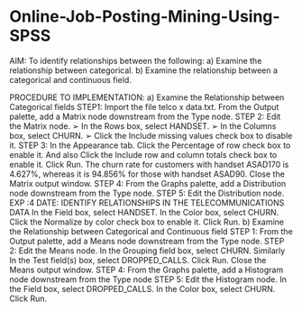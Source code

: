 # Online-Job-Posting-Mining-Using-SPSS

AIM:
To identify relationships between the following:
a)
Examine the relationship between categorical.
b)
Examine the relationship between a categorical and continuous field.

PROCEDURE TO IMPLEMENTATION:
a)
Examine the Relationship between Categorical fields
STEP1: Import the file telco x data.txt. From the Output palette, add a Matrix node downstream from the Type node.
STEP 2: Edit the Matrix node.
➢
In the Rows box, select HANDSET.
➢
In the Columns box, select CHURN.
➢
Click the Include missing values check box to disable it.
STEP 3: In the Appearance tab. Click the Percentage of row check box to enable it. And also Click the Include row and column totals check box to enable it. Click Run.
The churn rate for customers with handset ASAD170 is 4.627%, whereas it is 94.856% for those with handset ASAD90.
Close the Matrix output window.
STEP 4: From the Graphs palette, add a Distribution node downstream from the Type node.
STEP 5: Edit the Distribution node.
EXP :4
DATE:
IDENTIFY RELATIONSHIPS IN THE
TELECOMMUNICATIONS DATA
In the Field box, select HANDSET. In the Color box, select CHURN. Click the Normalize by color check box to enable it. Click Run.
b) Examine the Relationship between Categorical and Continuous field
STEP 1: From the Output palette, add a Means node downstream from the Type node.
STEP 2: Edit the Means node. In the Grouping field box, select CHURN. Similarly In the Test field(s) box, select DROPPED_CALLS. Click Run.
Close the Means output window.
STEP 4: From the Graphs palette, add a Histogram node downstream from the Type node
STEP 5: Edit the Histogram node. In the Field box, select DROPPED_CALLS. In the Color box, select CHURN. Click Run.
